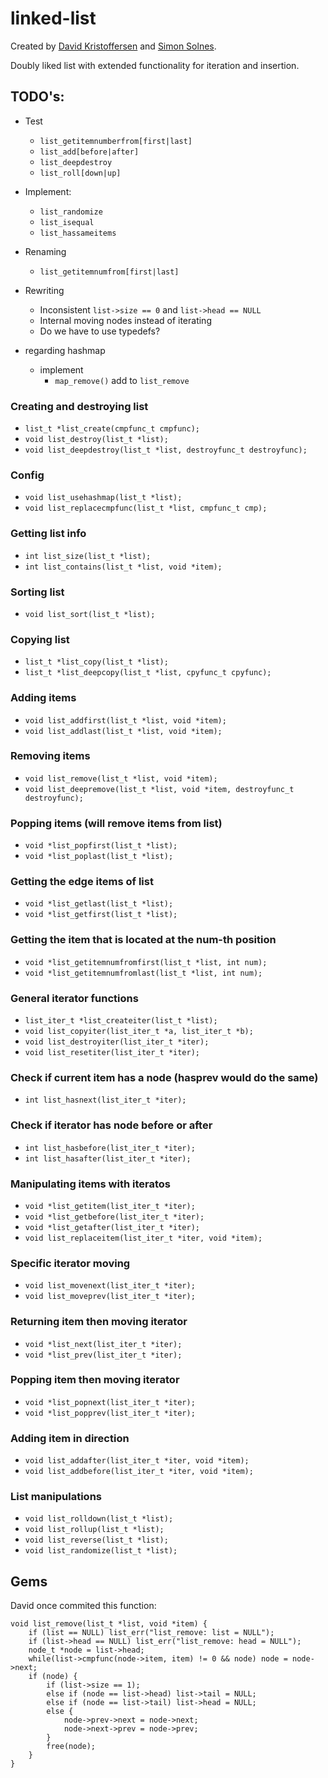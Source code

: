 # linked-list

Created by [David Kristoffersen](https://github.com/davidkristoffersen/) and [Simon Solnes](https://github.com/simonsolnes/).

Doubly liked list with extended functionality for iteration and insertion.

## TODO's:

* Test
	* `list_getitemnumberfrom[first|last]`
	* `list_add[before|after]`
	* `list_deepdestroy`
	* `list_roll[down|up]`
* Implement:
	* `list_randomize`
	* `list_isequal`
	* `list_hassameitems`
* Renaming
	* `list_getitemnumfrom[first|last]`
* Rewriting
	* Inconsistent `list->size == 0` and `list->head == NULL`
	* Internal moving nodes instead of iterating
	* Do we have to use typedefs?


* regarding hashmap
	* implement
		* `map_remove()` add to `list_remove`


### Creating and destroying list
* `list_t *list_create(cmpfunc_t cmpfunc);`
* `void list_destroy(list_t *list);`
* `void list_deepdestroy(list_t *list, destroyfunc_t destroyfunc);`

### Config
* `void list_usehashmap(list_t *list);`
* `void list_replacecmpfunc(list_t *list, cmpfunc_t cmp);`

### Getting list info
* `int list_size(list_t *list);`
* `int list_contains(list_t *list, void *item);`

### Sorting list
* `void list_sort(list_t *list);`

### Copying list
* `list_t *list_copy(list_t *list);`
* `list_t *list_deepcopy(list_t *list, cpyfunc_t cpyfunc);`

### Adding items
* `void list_addfirst(list_t *list, void *item);`
* `void list_addlast(list_t *list, void *item);`

### Removing items
* `void list_remove(list_t *list, void *item);`
* `void list_deepremove(list_t *list, void *item, destroyfunc_t destroyfunc);`

### Popping items (will remove items from list)
* `void *list_popfirst(list_t *list);`
* `void *list_poplast(list_t *list);`

### Getting the edge items of list
* `void *list_getlast(list_t *list);`
* `void *list_getfirst(list_t *list);`

### Getting the item that is located at the num-th position
* `void *list_getitemnumfromfirst(list_t *list, int num);`
* `void *list_getitemnumfromlast(list_t *list, int num);`

### General iterator functions
* `list_iter_t *list_createiter(list_t *list);`
* `void list_copyiter(list_iter_t *a, list_iter_t *b);`
* `void list_destroyiter(list_iter_t *iter);`
* `void list_resetiter(list_iter_t *iter);`

### Check if current item has a node (hasprev would do the same)
* `int list_hasnext(list_iter_t *iter);`

### Check if iterator has node before or after
* `int list_hasbefore(list_iter_t *iter);`
* `int list_hasafter(list_iter_t *iter);`

### Manipulating items with iteratos
* `void *list_getitem(list_iter_t *iter);`
* `void *list_getbefore(list_iter_t *iter);`
* `void *list_getafter(list_iter_t *iter);`
* `void list_replaceitem(list_iter_t *iter, void *item);`

### Specific iterator moving
* `void list_movenext(list_iter_t *iter);`
* `void list_moveprev(list_iter_t *iter);`

### Returning item then moving iterator
* `void *list_next(list_iter_t *iter);`
* `void *list_prev(list_iter_t *iter);`

### Popping item then moving iterator
* `void *list_popnext(list_iter_t *iter);`
* `void *list_popprev(list_iter_t *iter);`

### Adding item in direction
* `void list_addafter(list_iter_t *iter, void *item);`
* `void list_addbefore(list_iter_t *iter, void *item);`

### List manipulations
* `void list_rolldown(list_t *list);`
* `void list_rollup(list_t *list);`
* `void list_reverse(list_t *list);`
* `void list_randomize(list_t *list);`

## Gems

David once commited this function:

```
void list_remove(list_t *list, void *item) {
	if (list == NULL) list_err("list_remove: list = NULL");
	if (list->head == NULL) list_err("list_remove: head = NULL");
	node_t *node = list->head;	
	while(list->cmpfunc(node->item, item) != 0 && node) node = node->next;
	if (node) {
		if (list->size == 1);
		else if (node == list->head) list->tail = NULL;
		else if (node == list->tail) list->head = NULL;
		else {
			node->prev->next = node->next;
			node->next->prev = node->prev;
		}
		free(node);
	}
}
```
